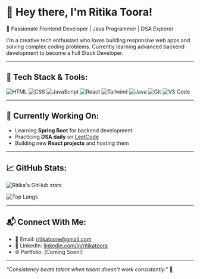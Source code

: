 # 👋 Hey there, I'm Ritika Toora!

🎯 Passionate Frontend Developer | Java Programmer | DSA Explorer

I'm a creative tech enthusiast who loves building responsive web apps and solving complex coding problems. Currently learning advanced backend development to become a Full Stack Developer.

---

## 🚀 Tech Stack & Tools:
![HTML](https://img.shields.io/badge/-HTML5-orange?style=flat-square&logo=html5)
![CSS](https://img.shields.io/badge/-CSS3-blue?style=flat-square&logo=css3)
![JavaScript](https://img.shields.io/badge/-JavaScript-yellow?style=flat-square&logo=javascript)
![React](https://img.shields.io/badge/-React-blue?style=flat-square&logo=react)
![Tailwind](https://img.shields.io/badge/-TailwindCSS-38B2AC?style=flat-square&logo=tailwind-css)
![Java](https://img.shields.io/badge/-Java-red?style=flat-square&logo=java)
![Git](https://img.shields.io/badge/-Git-F05032?style=flat-square&logo=git)
![VS Code](https://img.shields.io/badge/-VSCode-007ACC?style=flat-square&logo=visual-studio-code)

---

## 💼 Currently Working On:
- Learning **Spring Boot** for backend development
- Practicing **DSA daily** on [LeetCode](https://leetcode.com/)
- Building new **React projects** and hosting them

---

## 📈 GitHub Stats:

![Ritika's GitHub stats](https://github-readme-stats.vercel.app/api?username=Ritika91158&show_icons=true&theme=tokyonight)

![Top Langs](https://github-readme-stats.vercel.app/api/top-langs/?username=Ritika91158&layout=compact&theme=tokyonight)

---

## 📬 Connect With Me:
- 📧 Email: [ritikatoore@gmail.com](mailto:ritikatoore@gmail.com)
- 💼 LinkedIn: [linkedin.com/in/ritikatoora](https://linkedin.com/in/ritikatoora)
- 🌐 Portfolio: [Coming Soon!]

---

_“Consistency beats talent when talent doesn't work consistently.”_ 🚀  
